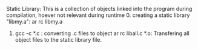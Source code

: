 Static Library: This is a collection of objects linked into the program during compilation, hoever not relevant during runtime
0. creating a static library "libmy.a": ar rc libmy.a
1. gcc -c *.c : converting .c files to object
  ar rc liball.c *.o: Transfering all object files to the static library file.
